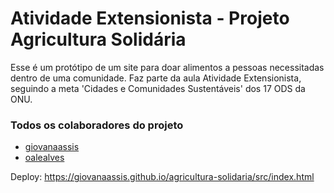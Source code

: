 # Atividade Extensionista - Projeto Agricultura Solidária

Esse é um protótipo de um site para doar alimentos a pessoas necessitadas dentro de uma comunidade. Faz parte da aula Atividade Extensionista, seguindo a meta 'Cidades e Comunidades Sustentáveis' dos 17 ODS da ONU.

### Todos os colaboradores do projeto

* [giovanaassis](https://github.com/giovanaassis)
* [oalealves](https://github.com/oalealves)

Deploy: https://giovanaassis.github.io/agricultura-solidaria/src/index.html